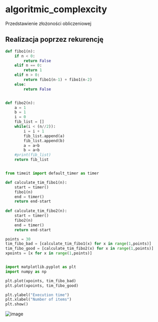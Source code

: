 # algoritmic_complexcity
Przedstawienie złożoności obliczeniowej


## Realizacja poprzez rekurencję 
```py
def fibo1(n):
    if n < 0:
        return False
    elif n == 0:
        return 1
    elif n > 0:
        return fibo1(n-1) + fibo1(n-2)
    else:
        return False
```

```py

def fibo2(n):
    a = 1
    b = 1
    i = 0
    fib_list = []
    while(i < (n//2)):
        i = i + 1
        fib_list.append(a)
        fib_list.append(b)
        a = a+b
        b = a+b
    #print(fib_list)    
    return fib_list


from timeit import default_timer as timer

def calculate_tim_fibo1(n):
    start = timer()
    fibo1(n)
    end = timer()
    return end-start
    
def calculate_tim_fibo2(n):
    start = timer()
    fibo2(n)
    end = timer()
    return end-start

points = 30
tim_fibo_bad = [calculate_tim_fibo1(x) for x in range(1,points)]
tim_fibo_good = [calculate_tim_fibo2(x) for x in range(1,points)]
xpoints = [x for x in range(1,points)]


import matplotlib.pyplot as plt
import numpy as np

plt.plot(xpoints, tim_fibo_bad)
plt.plot(xpoints, tim_fibo_good)

plt.ylabel("Execution time")
plt.xlabel("Number of items")
plt.show()
```
![image](https://user-images.githubusercontent.com/111123372/200170133-47831ce0-2666-493c-9226-8b722186b607.png)

